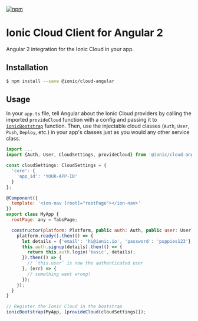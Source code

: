 [![npm](https://img.shields.io/npm/v/@ionic/cloud-angular.svg?maxAge=2592000)](https://www.npmjs.com/package/@ionic/cloud-angular)

# Ionic Cloud Client for Angular 2

Angular 2 integration for the Ionic Cloud in your app.

## Installation

```bash
$ npm install --save @ionic/cloud-angular
```

## Usage

In your `app.ts` file, tell Angular about the Ionic Cloud providers by calling
the imported `provideCloud` function with a config and passing it to
[`ionicBootstrap`](http://ionicframework.com/docs/v2/api/config/Config/)
function. Then, use the injectable cloud classes (`Auth`, `User`, `Push`,
`Deploy`, etc.) in your app's classes just as you would any other service
class.

```javascript
import ...
import {Auth, User, CloudSettings, provideCloud} from '@ionic/cloud-angular';

const cloudSettings: CloudSettings = {
  'core': {
    'app_id': 'YOUR-APP-ID'
  }
};

@Component({
  template: '<ion-nav [root]="rootPage"></ion-nav>'
})
export class MyApp {
  rootPage: any = TabsPage;

  constructor(platform: Platform, public auth: Auth, public user: User) {
    platform.ready().then(() => {
      let details = {'email': 'hi@ionic.io', 'password': 'puppies123'};
      this.auth.signup(details).then(() => {
        return this.auth.login('basic', details);
      }).then(() => {
        // `this.user` is now the authenticated user
      }, (err) => {
        // something went wrong!
      });
    });
  }
}

// Register the Ionic Cloud in the bootstrap
ionicBootstrap(MyApp, [provideCloud(cloudSettings)]);
```
